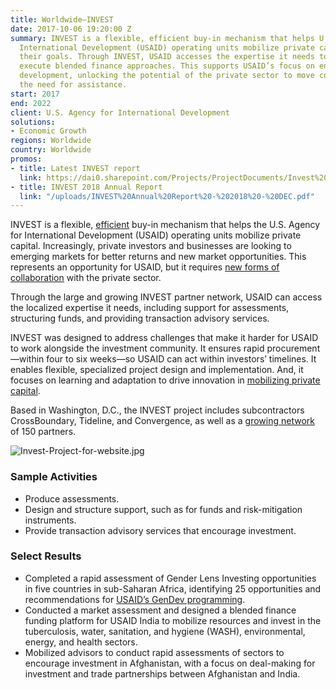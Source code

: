 ```yaml
---
title: Worldwide—INVEST
date: 2017-10-06 19:20:00 Z
summary: INVEST is a flexible, efficient buy-in mechanism that helps U.S. Agency for
  International Development (USAID) operating units mobilize private capital to achieve
  their goals. Through INVEST, USAID accesses the expertise it needs to evaluate and
  execute blended finance approaches. This supports USAID’s focus on enterprise-led
  development, unlocking the potential of the private sector to move countries beyond
  the need for assistance.
start: 2017
end: 2022
client: U.S. Agency for International Development
solutions:
- Economic Growth
regions: Worldwide
country: Worldwide
promos:
- title: Latest INVEST report
  link: https://dai0.sharepoint.com/Projects/ProjectDocuments/Invest%20Document%20Set/INVEST%20Quarterly%20Report_FY2Q1_Jan2019%20(External).pdf
- title: INVEST 2018 Annual Report
  link: "/uploads/INVEST%20Annual%20Report%20-%202018%20-%20DEC.pdf"
---
```


INVEST is a flexible, [efficient](https://www.devex.com/news/opinion-5-hacks-for-a-better-request-for-proposals-process-94249) buy-in mechanism that helps the U.S. Agency for International Development (USAID) operating units mobilize private capital. Increasingly, private investors and businesses are looking to emerging markets for better returns and new market opportunities. This represents an opportunity for USAID, but it requires [new forms of collaboration](http://dai-global-developments.com/articles/using-development-assistance-to-catalyze-sound-investments-in-emerging-and-developing-markets/) with the private sector.

Through the large and growing INVEST partner network, USAID can access the localized expertise it needs, including support for assessments, structuring funds, and providing transaction advisory services. 

INVEST was designed to address challenges that make it harder for USAID to work alongside the investment community. It ensures rapid procurement—within four to six weeks—so USAID can act within investors’ timelines. It enables flexible, specialized project design and implementation. And, it focuses on learning and adaptation to drive innovation in [mobilizing private capital](http://dai-global-developments.com/articles/demand-for-private-capital-draws-usaid-units-to-invest-program/). 

Based in Washington, D.C., the INVEST project includes subcontractors CrossBoundary, Tideline, and Convergence, as well as a [growing network](https://www.devex.com/news/opinion-can-blended-finance-close-the-generational-gap-of-aid-workers-91466) of 150 partners. 

![Invest-Project-for-website.jpg](/uploads/Invest-Project-for-website.jpg)

### Sample Activities

* Produce assessments.
* Design and structure support, such as for funds and risk-mitigation instruments.
* Provide transaction advisory services that encourage investment.

### Select Results

* Completed a rapid assessment of Gender Lens Investing opportunities in five countries in sub-Saharan Africa, identifying 25 opportunities and recommendations for [USAID’s GenDev programming](https://www.usaid.gov/what-we-do/gender-equality-and-womens-empowerment).
* Conducted a market assessment and designed a blended finance funding platform for USAID India to mobilize resources and invest in the tuberculosis, water, sanitation, and hygiene (WASH), environmental, energy, and health sectors.
* Mobilized advisors to conduct rapid assessments of sectors to encourage investment in Afghanistan, with a focus on deal-making for investment and trade partnerships between Afghanistan and India.